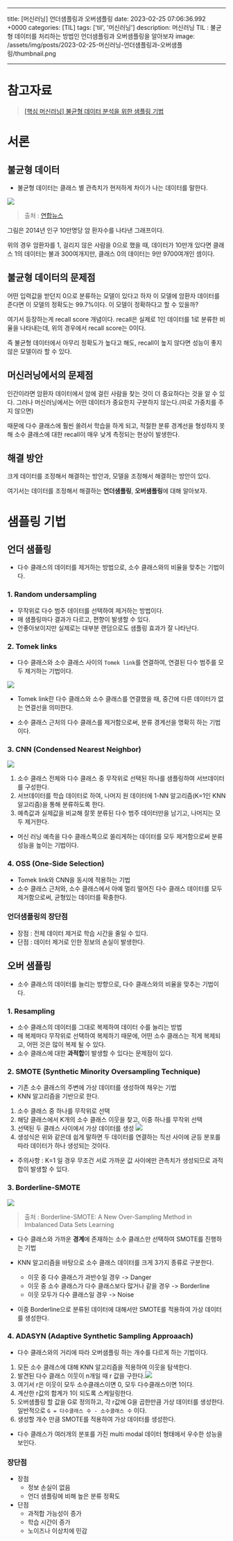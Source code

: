 

---
title: [머신러닝] 언더샘플링과 오버샘플링
date: 2023-02-25 07:06:36.992 +0000
categories: [TIL]
tags: ['til', '머신러닝']
description: 머신러닝 TIL : 불균형 데이터를 처리하는 방법인 언더샘플링과 오버샘플링을 알아보자
image: /assets/img/posts/2023-02-25-머신러닝-언더샘플링과-오버샘플링/thumbnail.png

---

# 참고자료
> [[핵심 머신러닝] 불균형 데이터 분석을 위한 샘플링 기법](https://youtu.be/Vhwz228VrIk)

# 서론

## 불균형 데이터

- 불균형 데이터는 클래스 별 관측치가 현저하게 차이가 나는 데이터를 말한다.

![](/assets/img/posts/2023-02-25-머신러닝-언더샘플링과-오버샘플링/img0.png)
> 출처 : [연합뉴스](https://www.yna.co.kr/view/GYH20161220000900044)

그림은 2014년 인구 10만명당 암 환자수를 나타낸 그래프이다.

위의 경우 암환자를 1, 걸리지 않은 사람을 0으로 했을 때, 데이터가 10만개 있다면 클래스 1의 데이터는 불과 300여개지만, 클래스 0의 데이터는 9만 9700여개인 셈이다.

## 불균형 데이터의 문제점

어떤 입력값을 받던지 0으로 분류하는 모델이 있다고 하자
이 모델에 암환자 데이터를 준다면 이 모델의 정확도는 99.7%이다.
이 모델이 정확하다고 할 수 있을까?

여기서 등장하는게 recall score 개념이다.
recall은 실제로 1인 데이터를 1로 분류한 비율을 나타내는데, 위의 경우에서 recall score는 0이다.

즉 불균형 데이터에서 아무리 정확도가 높다고 해도, recall이 높지 않다면 성능이 좋지 않은 모델이라 할 수 있다.

## 머신러닝에서의 문제점

인간이라면 암환자 데이터에서 암에 걸린 사람을 찾는 것이 더 중요하다는 것을 알 수 있다. 그러나 머신러닝에서는 어떤 데이터가 중요한지 구분하지 않는다.(따로 가중치를 주지 않으면)

때문에 다수 클래스에 훨씬 쏠려서 학습을 하게 되고, 적절한 분류 경계선을 형성하지 못해 소수 클래스에 대한 recall이 매우 낮게 측정되는 현상이 발생한다.

## 해결 방안

크게 데이터를 조정해서 해결하는 방안과, 모델을 조정해서 해결하는 방안이 있다.

여기서는 데이터를 조정해서 해결하는 **언더샘플링**, **오버샘플링**에 대해 알아보자.

# 샘플링 기법

## 언더 샘플링

- 다수 클래스의 데이터를 제거하는 방법으로, 소수 클래스와의 비율을 맞추는 기법이다.

### 1. Random undersampling

- 무작위로 다수 범주 데이터를 선택하여 제거하는 방법이다.
- 매 샘플링마다 결과가 다르고, 편향이 발생할 수 있다.
- 안좋아보이지만 실제로는 대부분 랜덤으로도 샘플링 효과가 잘 나타난다.

### 2. Tomek links

- 다수 클래스와 소수 클래스 사이의 `Tomek link`를 연결하여, 연결된 다수 범주를 모두 제거하는 기법이다.

![](/assets/img/posts/2023-02-25-머신러닝-언더샘플링과-오버샘플링/img1.png)

- Tomek link란 다수 클래스와 소수 클래스를 연결했을 때, 중간에 다른 데이터가 없는 연결선을 의미한다.

- 소수 클래스 근처의 다수 클래스를 제거함으로써, 분류 경계선을 명확히 하는 기법이다.

### 3. CNN (Condensed Nearest Neighbor)

![](/assets/img/posts/2023-02-25-머신러닝-언더샘플링과-오버샘플링/img2.png)

1. 소수 클래스 전체와 다수 클래스 중 무작위로 선택된 하나를 샘플링하여 서브데이터를 구성한다.
2. 서브데이터를 학습 데이터로 하여, 나머지 원 데이터에 1-NN 알고리즘(K=1인 KNN알고리즘)을 통해 분류하도록 한다.
3. 예측값과 실제값을 비교해 잘못 분류된 다수 범주 데이터만을 남기고, 나머지는 모두 제거한다.

- 머신 러닝 예측을 다수 클래스쪽으로 쏠리게하는 데이터를 모두 제거함으로써 분류 성능을 높이는 기법이다.

### 4. OSS (One-Side Selection)

- Tomek link와 CNN을 동시에 적용하는 기법
- 소수 클래스 근처와, 소수 클래스에서 아예 멀리 떨어진 다수 클래스 데이터를 모두 제거함으로써, 균형있는 데이터를 확충한다.

### 언더샘플링의 장단점

- 장점 : 전체 데이터 제거로 학습 시간을 줄일 수 있다.
- 단점 : 데이터 제거로 인한 정보의 손실이 발생한다.

## 오버 샘플링

- 소수 클래스의 데이터를 늘리는 방향으로, 다수 클래스와의 비율을 맞추는 기법이다.

### 1. Resampling

- 소수 클래스의 데이터를 그대로 복제하여 데이터 수를 늘리는 방법
- 매 복제마다 무작위로 선택하여 복제하기 때문에, 어떤 소수 클래스는 적게 복제되고, 어떤 것은 많이 복제 될 수 있다.
- 소수 클래스에 대한 **과적합**이 발생할 수 있다는 문제점이 있다.

### 2. SMOTE (Synthetic Minority Oversampling Technique)

- 기존 소수 클래스의 주변에 가상 데이터를 생성하여 채우는 기법
- KNN 알고리즘을 기반으로 한다.

1. 소수 클래스 중 하나를 무작위로 선택
2. 해당 클래스에서 K개의 소수 클래스 이웃을 찾고, 이중 하나를 무작위 선택
3. 선택된 두 클래스 사이에서 가상 데이터를 생성
![](/assets/img/posts/2023-02-25-머신러닝-언더샘플링과-오버샘플링/img3.png)
4. 생성식은 위와 같은데 쉽게 말하면 두 데이터를 연결하는 직선 사이에 균등 분포를 따라 데이터가 하나 생성되는 것이다.

- 주의사항 : K=1 일 경우 무조건 서로 가까운 값 사이에만 관측치가 생성되므로 과적합이 발생할 수 있다.

### 3. Borderline-SMOTE

![](/assets/img/posts/2023-02-25-머신러닝-언더샘플링과-오버샘플링/img4.png)
> 출처 : Borderline-SMOTE: A New Over-Sampling Method in Imbalanced Data Sets Learning

- 다수 클래스와 가까운 **경계**에 존재하는 소수 클래스만 선택하여 SMOTE를 진행하는 기법


- KNN 알고리즘을 바탕으로 소수 클래스 데이터를 크게 3가지 종류로 구분한다.
    - 이웃 중 다수 클래스가 과반수일 경우 -> Danger
    - 이웃 중 소수 클래스가 다수 클래스보다 많거나 같을 경우 -> Borderline
    - 이웃 모두가 다수 클래스일 경우 -> Noise
- 이중 Borderline으로 분류된 데이터에 대해서만 SMOTE를 적용하여 가상 데이터를 생성한다.

### 4. ADASYN (Adaptive Synthetic Sampling Approaach)

- 다수 클래스와의 거리에 따라 오버샘플링 하는 개수를 다르게 하는 기법이다.


1. 모든 소수 클래스에 대해 KNN 알고리즘을 적용하여 이웃을 탐색한다.
2. 발견된 다수 클래스 이웃이 n개일 때 r 값을 구한다.![](/assets/img/posts/2023-02-25-머신러닝-언더샘플링과-오버샘플링/img5.png)
3. 여기서 r은 이웃이 모두 소수클래스이면 0, 모두 다수클래스이면 1이다.
4. 계산한 r값의 합계가 1이 되도록 스케일링한다.
5. 오버샘플링 할 값을 G로 정의하고, 각 r값에 G을 곱한만큼 가상 데이터를 생성한다. 일반적으로 `G = 다수클래스 수 - 소수클래스 수` 이다.
6. 생성할 개수 만큼 SMOTE를 적용하여 가상 데이터를 생성한다.


- 다수 클래스가 여러개의 분포를 가진 multi modal 데이터 형태에서 우수한 성능을 보인다.

### 장단점
- 장점
    - 정보 손실이 없음
    - 언더 샘플링에 비해 높은 분류 정확도
- 단점
    - 과적합 가능성이 증가
    - 학습 시간이 증가
    - 노이즈나 이상치에 민감


        